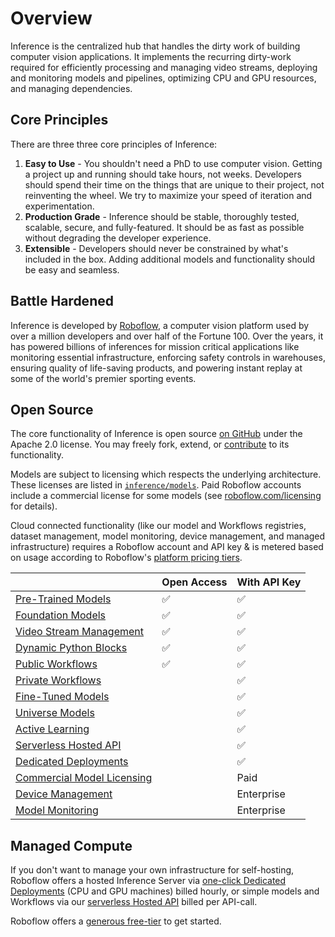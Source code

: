 # Overview

Inference is the centralized hub that handles the dirty work of building
computer vision applications. It implements the recurring dirty-work required for
efficiently processing and managing video streams, deploying and monitoring
models and pipelines, optimizing CPU and GPU resources, and managing dependencies.

## Core Principles

There are three three core principles of Inference:

1. **Easy to Use** - You shouldn't need a PhD to use computer vision. Getting a project up and running should take hours, not weeks. Developers should spend their time on the things that are unique to their project, not reinventing the wheel. We try to maximize your speed of iteration and experimentation.
2. **Production Grade** - Inference should be stable, thoroughly tested, scalable, secure, and fully-featured. It should be as fast as possible without degrading the developer experience.
3. **Extensible** - Developers should never be constrained by what's included in the box. Adding additional models and functionality should be easy and seamless.

## Battle Hardened

Inference is developed by [Roboflow](https://roboflow.com), a computer vision
platform used by over a million developers and over half of the Fortune 100.
Over the years, it has powered billions of inferences for mission critical
applications like monitoring essential infrastructure, enforcing safety
controls in warehouses, ensuring quality of life-saving products, and
powering instant replay at some of the world's premier sporting events.

## Open Source

The core functionality of Inference is open source
[on GitHub](https://github.com/roboflow/inference)
under the Apache 2.0 license. You may freely fork, extend, or
[contribute](https://github.com/roboflow/inference/blob/main/CONTRIBUTING.md) to its functionality.

Models are subject to licensing which respects the underlying architecture.
These licenses are listed in
[`inference/models`](https://github.com/roboflow/inference/tree/main/inference/models).
Paid Roboflow accounts include a commercial license for some models
(see [roboflow.com/licensing](https://roboflow.com/licensing) for details).

Cloud connected functionality (like our model and Workflows registries, dataset management,
model monitoring, device management, and managed infrastructure) requires a Roboflow account
and API key & is metered based on usage according to Roboflow's
[platform pricing tiers](https://roboflow.com/pricing).

|                         | Open Access | With API Key |
|-------------------------|-------------|--------------|
| [Pre-Trained Models](https://inference.roboflow.com/quickstart/aliases/#supported-pre-trained-models) | ✅ | ✅
| [Foundation Models](https://inference.roboflow.com/foundation/about/) | ✅ | ✅
| [Video Stream Management](https://inference.roboflow.com/workflows/video_processing/overview/) | ✅ | ✅
| [Dynamic Python Blocks](https://inference.roboflow.com/workflows/custom_python_code_blocks/) | ✅ | ✅
| [Public Workflows](https://inference.roboflow.com/workflows/about/) | ✅ | ✅
| [Private Workflows](https://docs.roboflow.com/workflows/create-a-workflow) |  | ✅
| [Fine-Tuned Models](https://roboflow.com/train) |  | ✅
| [Universe Models](https://roboflow.com/universe) |  | ✅
| [Active Learning](https://inference.roboflow.com/workflows/blocks/roboflow_dataset_upload/) |  | ✅
| [Serverless Hosted API](https://docs.roboflow.com/deploy/hosted-api) |  | ✅
| [Dedicated Deployments](https://docs.roboflow.com/deploy/dedicated-deployments) |  | ✅
| [Commercial Model Licensing](https://roboflow.com/licensing) |  | Paid
| [Device Management](https://docs.roboflow.com/roboflow-enterprise) |  | Enterprise
| [Model Monitoring](https://docs.roboflow.com/deploy/model-monitoring) |  | Enterprise

## Managed Compute

If you don't want to manage your own infrastructure for self-hosting, Roboflow offers a hosted Inference Server via [one-click Dedicated Deployments](https://docs.roboflow.com/deploy/dedicated-deployments) (CPU and GPU machines) billed hourly, or simple models and Workflows via our [serverless Hosted API](https://docs.roboflow.com/deploy/hosted-api) billed per API-call.

Roboflow offers a [generous free-tier](https://roboflow.com/pricing) to get started.